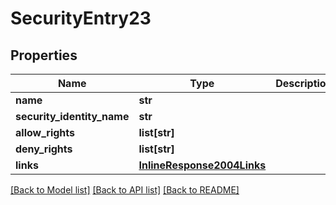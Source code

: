 # SecurityEntry23

## Properties
Name | Type | Description | Notes
------------ | ------------- | ------------- | -------------
**name** | **str** |  | [optional] 
**security_identity_name** | **str** |  | [optional] 
**allow_rights** | **list[str]** |  | [optional] 
**deny_rights** | **list[str]** |  | [optional] 
**links** | [**InlineResponse2004Links**](InlineResponse2004Links.md) |  | [optional] 

[[Back to Model list]](../README.md#documentation-for-models) [[Back to API list]](../README.md#documentation-for-api-endpoints) [[Back to README]](../README.md)


